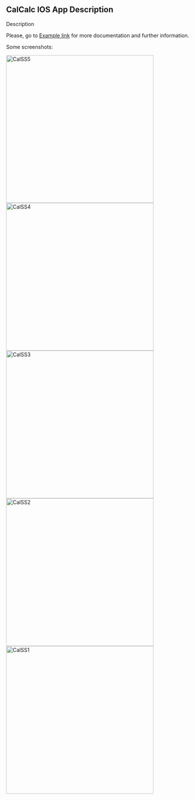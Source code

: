 CalCalc IOS App Description
-----------------------

Description

Please, go to [Example link](http://iosboilerplate.com/) for more documentation and further information.

Some screenshots:

<img src="https://github.com/user-attachments/assets/cd83d70b-3fc6-40b0-9887-4c576bc5ed9e" alt="CalSS5" width="400"/>
<img src="https://github.com/user-attachments/assets/3ab4e987-a797-4d99-b4f9-a50e3c259856" alt="CalSS4" width="400"/>
<img src="https://github.com/user-attachments/assets/24400406-9926-4cb5-9cc5-8384b196e386" alt="CalSS3" width="400"/>
<img src="https://github.com/user-attachments/assets/c55da8e5-f8d1-40e6-8596-02462b8b170b" alt="CalSS2" width="400"/>
<img src="https://github.com/user-attachments/assets/cac56ae5-f11d-4882-8fda-f75e884f179c" alt="CalSS1" width="400"/>


